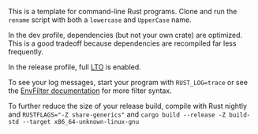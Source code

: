 This is a template for command-line Rust programs. Clone and run the `rename` script with both a `lowercase` and `UpperCase` name.

In the dev profile, dependencies (but not your own crate) are optimized. This is a good tradeoff because dependencies are recompiled far less frequently.

In the release profile, full [LTO](https://doc.rust-lang.org/cargo/reference/profiles.html#lto) is enabled.

To see your log messages, start your program with `RUST_LOG=trace` or see the [EnvFilter documentation](https://docs.rs/tracing-subscriber/latest/tracing_subscriber/filter/struct.EnvFilter.html) for more filter syntax.

To further reduce the size of your release build, compile with Rust nightly and `RUSTFLAGS="-Z share-generics"` and `cargo build --release -Z build-std --target x86_64-unknown-linux-gnu`
